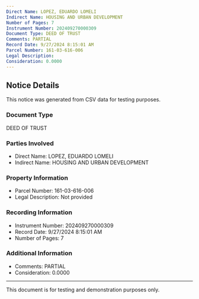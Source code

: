 ```yaml
---
Direct Name: LOPEZ, EDUARDO LOMELI
Indirect Name: HOUSING AND URBAN DEVELOPMENT
Number of Pages: 7
Instrument Number: 202409270000309
Document Type: DEED OF TRUST
Comments: PARTIAL
Record Date: 9/27/2024 8:15:01 AM
Parcel Number: 161-03-616-006
Legal Description: 
Consideration: 0.0000
---
```


## Notice Details

This notice was generated from CSV data for testing purposes.

### Document Type
DEED OF TRUST

### Parties Involved
- Direct Name: LOPEZ, EDUARDO LOMELI
- Indirect Name: HOUSING AND URBAN DEVELOPMENT

### Property Information
- Parcel Number: 161-03-616-006
- Legal Description: Not provided

### Recording Information
- Instrument Number: 202409270000309
- Record Date: 9/27/2024 8:15:01 AM
- Number of Pages: 7

### Additional Information
- Comments: PARTIAL
- Consideration: 0.0000

---

This document is for testing and demonstration purposes only.
